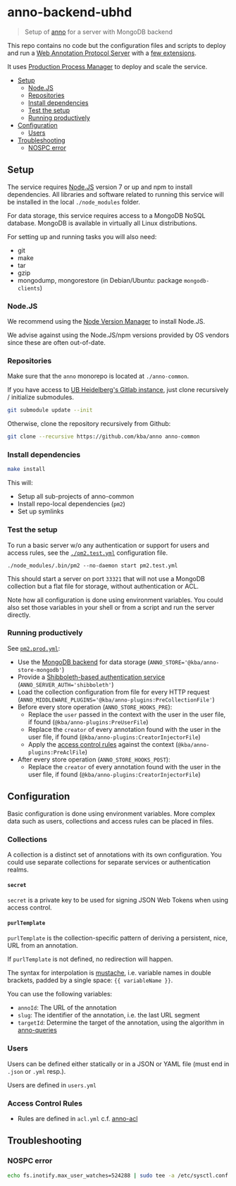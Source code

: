# anno-backend-ubhd

> Setup of [anno](https://github.com/kba/anno) for a server with MongoDB backend

This repo contains no code but the configuration files and scripts to deploy
and run a [Web Annotation Protocol Server](https://www.w3.org/TR/annotation-protocol/) 
with a [few extensions](https://github.com/kba/anno#concepts).

It uses [Production Process Manager](https://github.com/Unitech/pm2) to deploy
and scale the service.

<!-- BEGIN-MARKDOWN-TOC -->
* [Setup](#setup)
	* [Node.JS](#nodejs)
	* [Repositories](#repositories)
	* [Install dependencies](#install-dependencies)
	* [Test the setup](#test-the-setup)
	* [Running productively](#running-productively)
* [Configuration](#configuration)
	* [Users](#users)
* [Troubleshooting](#troubleshooting)
	* [NOSPC error](#nospc-error)

<!-- END-MARKDOWN-TOC -->

## Setup

The service requires [Node.JS](https://github.com/nodejs/node) version 7 or up
and npm to install dependencies. All libraries and software related to running
this service will be installed in the local `./node_modules` folder.

For data storage, this service requires access to a MongoDB NoSQL database.
MongoDB is available in virtually all Linux distributions.

For setting up and running tasks you will also need:

* git
* make
* tar
* gzip
* mongodump, mongorestore (in Debian/Ubuntu: package `mongodb-clients`)

### Node.JS

We recommend using the [Node Version Manager](https://github.com/creationix/nvm) to install Node.JS.

We advise against using the Node.JS/npm versions provided by OS vendors since
these are often out-of-date.

### Repositories

Make sure that the `anno` monorepo is located at `./anno-common`.

If you have access to [UB Heidelberg's Gitlab instance](https://gitlab.ub.uni-heidelberg.de),
just clone recursively / initialize submodules.

```sh
git submodule update --init
```

Otherwise, clone the repository recursively from Github:

```sh
git clone --recursive https://github.com/kba/anno anno-common
```

### Install dependencies

```sh
make install
```

This will:

* Setup all sub-projects of anno-common
* Install repo-local dependencies (`pm2`)
* Set up symlinks

### Test the setup

To run a basic server w/o any authentication or support for users and access
rules, see the [`./pm2.test.yml`](./pm2.test.yml) configuration file.

```
./node_modules/.bin/pm2 --no-daemon start pm2.test.yml
```

This should start a server on port `33321` that will not use a MongoDB
collection but a flat file for storage, without authentication or ACL.

Note how all configuration is done using environment variables. You could also
set those variables in your shell or from a script and run the server directly.

### Running productively

See [`pm2.prod.yml`](./pm2.prod.yml):

* Use the [MongoDB backend](https://github.com/kba/anno/tree/master/anno-store-mongodb) for data storage (`ANNO_STORE='@kba/anno-store-mongodb'`)
* Provide a [Shibboleth-based authentication service](https://github.com/kba/anno/blob/master/anno-server/routes/auth-shibboleth.js) (`ANNO_SERVER_AUTH='shibboleth'`)
* Load the collection configuration from file for every HTTP request (`ANNO_MIDDLEWARE_PLUGINS='@kba/anno-plugins:PreCollectionFile'`)
* Before every store operation (`ANNO_STORE_HOOKS_PRE`):
  * Replace the `user` passed in the context with the user in the user file, if found (`@kba/anno-plugins:PreUserFile`)
  * Replace the `creator` of every annotation found with the user in the user file, if found (`@kba/anno-plugins:CreatorInjectorFile`)
  * Apply the [access control rules](https://github.com/kba/anno/tree/master/anno-plugins) against the context (`@kba/anno-plugins:PreAclFile`)
* After every store operation (`ANNO_STORE_HOOKS_POST`):
  * Replace the `creator` of every annotation found with the user in the user file, if found (`@kba/anno-plugins:CreatorInjectorFile`)

## Configuration

Basic configuration is done using environment variables. More complex data such
as users, collections and access rules can be placed in files.

### Collections

A collection is a distinct set of annotations with its own configuration. You
could use separate collections for separate services or authentication realms.

#### `secret`

`secret` is a private key to be used for signing JSON Web Tokens when using access control.

#### `purlTemplate`

`purlTemplate` is the collection-specific pattern of deriving a persistent,
nice, URL from an annotation.

If `purlTemplate` is not defined, no redirection will happen.

The syntax for interpolation is [mustache](https://mustache.github.io/), i.e.
variable names in double brackets, padded by a single space: `{{ variableName }}`.

You can use the following variables:

* `annoId`: The URL of the annotation
* `slug`: The identifier of the annotation, i.e. the last URL segment
* `targetId`: Determine the target of the annotation, using the algorithm in [anno-queries](https://github.com/kba/anno/tree/master/anno-queries#targetid)

### Users

Users can be defined either statically or in a JSON or YAML file (must end in `.json` or `.yml` resp.).

Users are defined in `users.yml`

### Access Control Rules

* Rules are defined in `acl.yml` c.f.
  [anno-acl](https://gitlab.ub.uni-heidelberg.de/Webservices/anno-common/tree/master/anno-mw-user-static)


## Troubleshooting

### NOSPC error

```sh
echo fs.inotify.max_user_watches=524288 | sudo tee -a /etc/sysctl.conf && sudo sysctl -p
```
